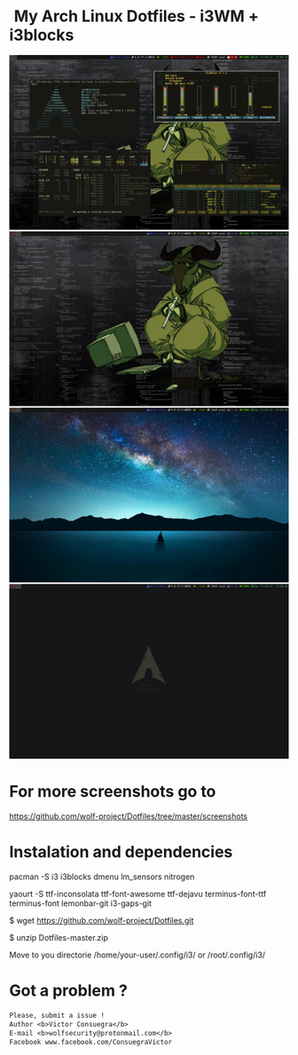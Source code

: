 <pre id="taag_font_DeltaCorpsPriest1" style="float:left;" class="fig-ansi" contenteditable="true"> </pre>
# My Arch Linux Dotfiles - i3WM + i3blocks

![I3][screenshot1]
![I3][screenshot2]
![I3][screenshot3]
![I3][screenshot4]

[screenshot1]:https://github.com/wolf-project/Dotfiles/blob/master/screenshots/screenshootrefresh.png
[screenshot2]:https://github.com/wolf-project/Dotfiles/blob/master/screenshots/screenshot-i3wm-i3blocks.png
[screenshot3]:https://github.com/wolf-project/Dotfiles/blob/master/screenshots/screenshot-i3wm-i3blocks2.png
[screenshot4]:https://github.com/wolf-project/Dotfiles/blob/master/screenshots/screenshot-i3wm-i3blocks2212524.png


# For more screenshots go to 

https://github.com/wolf-project/Dotfiles/tree/master/screenshots

# Instalation and dependencies

pacman -S i3 i3blocks dmenu lm_sensors nitrogen

yaourt -S ttf-inconsolata ttf-font-awesome ttf-dejavu terminus-font-ttf terminus-font lemonbar-git i3-gaps-git
	
$ wget https://github.com/wolf-project/Dotfiles.git

$ unzip Dotfiles-master.zip

Move to you directorie /home/your-user/.config/i3/  or /root/.config/i3/


# Got a problem ? 

	Please, submit a issue !
	Author <b>Victor Consuegra</b>
	E-mail <b>wolfsecurity@protonmail.com</b>
	Facebook www.facebook.com/ConsuegraVictor
